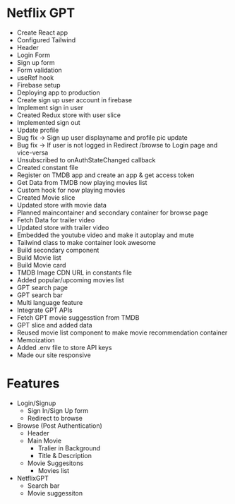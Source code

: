 # Netflix GPT

- Create React app
- Configured Tailwind
- Header
- Login Form
- Sign up form
- Form validation
- useRef hook
- Firebase setup
- Deploying app to production
- Create sign up user account in firebase
- Implement sign in user
- Created Redux store with user slice
- Implemented sign out
- Update profile
- Bug fix -> Sign up user displayname and profile pic update
- Bug fix -> If user is not logged in Redirect /browse to Login page and vice-versa
- Unsubscribed to onAuthStateChanged callback
- Created constant file 
- Register on TMDB app and create an app & get access token
- Get Data from TMDB now playing movies list
- Custom hook for now playing movies
- Created Movie slice
- Updated store with movie data
- Planned maincontainer and secondary container for browse page
- Fetch Data for trailer video
- Updated store with trailer video
- Embedded the youtube video and make it autoplay and mute
- Tailwind class to make container look awesome
- Build secondary component
- Build Movie list
- Build Movie card
- TMDB Image CDN URL in constants file
- Added popular/upcoming movies list
- GPT search page
- GPT search bar
- Multi language feature 
- Integrate GPT APIs
- Fetch GPT movie suggesstion from TMDB
- GPT slice and added data
- Reused movie list component to make movie recommendation container
- Memoization
- Added .env file to store API keys
- Made our site responsive


# Features
- Login/Signup
    - Sign In/Sign Up form
    - Redirect to browse
- Browse (Post Authentication)
    - Header
    - Main Movie
        - Tralier in Background
        - Title & Description
    - Movie Suggesitons
        - Movies list
- NetflixGPT
    - Search bar
    - Movie suggessiton
